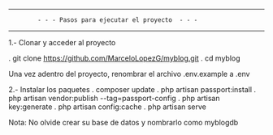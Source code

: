 -----------------------------------------------------------------------
            - - - Pasos para ejecutar el proyecto  - - - 
-----------------------------------------------------------------------
1.- Clonar y acceder al proyecto

. git clone https://github.com/MarceloLopezG/myblog.git
. cd myblog


Una vez adentro del proyecto, renombrar el archivo .env.example
a  .env

2.- Instalar los paquetes
. composer update
. php artisan passport:install
. php artisan vendor:publish --tag=passport-config
. php artisan key:generate
. php artisan config:cache
. php artisan serve

Nota: No olvide crear su base de datos y nombrarlo como myblogdb
